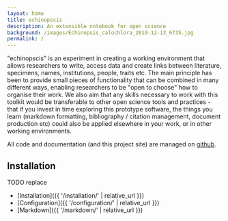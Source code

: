 ```yaml
---
layout: home
title: echinopscis
description: An extensible notebook for open science
background: /images/Echinopsis_calochlora_2019-12-13_6735.jpg
permalink: /
---
```


"echinopscis" is an experiment in creating a working environment that allows researchers to write, access data and create links between literature, specimens, names, institutions, people, traits etc.
The main principle has been to provide small pieces of functionality that can be combined in many different ways, enabling researchers to be "open to choose" how to organise their work.
We also aim that any skills necessary to work with this toolkit would be transferable to other open science tools and practices - that if you invest in time exploring this prototype software, the things you learn (markdown formatting, bibliography / citation management, document production etc) could also be applied elsewhere in your work, or in other working environments.

All code and documentation (and this project site) are managed on [github](https://github.com/echinopscis).

## Installation

TODO replace

- [Installation]({{ '/installation/' | relative_url }})
- [Configuration]({{ '/configuration/' | relative_url }})
- [Markdown]({{ '/markdown/' | relative_url }})
